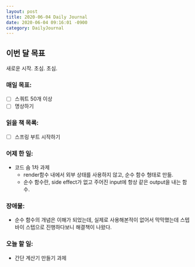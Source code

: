 ```yaml
---
layout: post
title: 2020-06-04 Daily Journal
date: 2020-06-04 09:16:01 -0900
category: DailyJournal
---
```


## 이번 달 목표
새로운 시작. 초심. 초심.

### 매일 목표:
- [ ] 스쿼트 50개 이상
- [ ] 명상하기

### 읽을 책 목록:
- [ ] 스프링 부트 시작하기

### 어제 한 일:
* 코드 숨 1차 과제
  * render함수 내에서 외부 상태를 사용하지 않고, 순수 함수 형태로 만듦. 
  * 순수 함수란, side effect가 없고 주어진 input에 항상 같은 output을 내는 함수.

### 장애물:
* 순수 함수의 개념은 이해가 되었는데, 실제로 사용해본적이 없어서 막막했는데 스텝 바이 스텝으로 진행하다보니 해결책이 나왔다.

### 오늘 할 일:
* 간단 계산기 만들기 과제